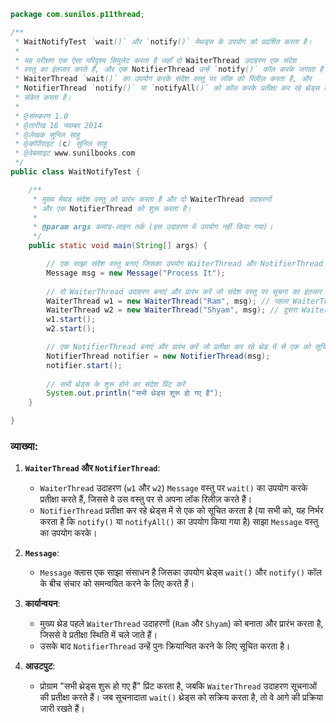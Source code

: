 
```java
package com.sunilos.p11thread;

/**
 * WaitNotifyTest `wait()` और `notify()` मेथड्स के उपयोग को प्रदर्शित करता है।
 * 
 * यह परीक्षण एक ऐसा परिदृश्य सिमुलेट करता है जहाँ दो WaiterThread उदाहरण एक संदेश
 * वस्तु का इंतजार करते हैं, और एक NotifierThread उन्हें `notify()` कॉल करके जगाता है। 
 * WaiterThread `wait()` का उपयोग करके संदेश वस्तु पर लॉक को रिलीज़ करता है, और 
 * NotifierThread `notify()` या `notifyAll()` को कॉल करके प्रतीक्षा कर रहे थ्रेड्स को 
 * संकेत करता है।
 * 
 * @संस्करण 1.0
 * @तारीख 16 नवम्बर 2014
 * @लेखक सुनिल साहू
 * @कॉपीराइट (c) सुनिल साहू
 * @वेबसाइट www.sunilbooks.com
 */
public class WaitNotifyTest {

    /**
     * मुख्य मेथड संदेश वस्तु को प्रारंभ करता है और दो WaiterThread उदाहरणों 
     * और एक NotifierThread को शुरू करता है।
     * 
     * @param args कमांड-लाइन तर्क (इस उदाहरण में उपयोग नहीं किया गया)।
     */
    public static void main(String[] args) {

        // एक साझा संदेश वस्तु बनाएं जिसका उपयोग WaiterThread और NotifierThread करेंगे
        Message msg = new Message("Process It");
        
        // दो WaiterThread उदाहरण बनाएं और प्रारंभ करें जो संदेश वस्तु पर सूचना का इंतजार करेंगे
        WaiterThread w1 = new WaiterThread("Ram", msg); // पहला WaiterThread
        WaiterThread w2 = new WaiterThread("Shyam", msg); // दूसरा WaiterThread
        w1.start();
        w2.start();

        // एक NotifierThread बनाएं और प्रारंभ करें जो प्रतीक्षा कर रहे थ्रेड में से एक को सूचित करेगा
        NotifierThread notifier = new NotifierThread(msg);
        notifier.start();
        
        // सभी थ्रेड्स के शुरू होने का संदेश प्रिंट करें
        System.out.println("सभी थ्रेड्स शुरू हो गए हैं");
    }

}
```

### व्याख्या:
1. **`WaiterThread` और `NotifierThread`**:
   - `WaiterThread` उदाहरण (`w1` और `w2`) `Message` वस्तु पर `wait()` का उपयोग करके प्रतीक्षा करते हैं, जिससे वे उस वस्तु पर से अपना लॉक रिलीज़ करते हैं।
   - `NotifierThread` प्रतीक्षा कर रहे थ्रेड्स में से एक को सूचित करता है (या सभी को, यह निर्भर करता है कि `notify()` या `notifyAll()` का उपयोग किया गया है) साझा `Message` वस्तु का उपयोग करके।

2. **`Message`**:
   - `Message` क्लास एक साझा संसाधन है जिसका उपयोग थ्रेड्स `wait()` और `notify()` कॉल के बीच संचार को समन्वयित करने के लिए करते हैं।

3. **कार्यान्वयन**:
   - मुख्य थ्रेड पहले `WaiterThread` उदाहरणों (`Ram` और `Shyam`) को बनाता और प्रारंभ करता है, जिससे वे प्रतीक्षा स्थिति में चले जाते हैं।
   - उसके बाद `NotifierThread` उन्हें पुनः क्रियान्वित करने के लिए सूचित करता है।

4. **आउटपुट**:
   - प्रोग्राम "सभी थ्रेड्स शुरू हो गए हैं" प्रिंट करता है, जबकि `WaiterThread` उदाहरण सूचनाओं की प्रतीक्षा करते हैं। जब सूचनादाता `wait()` थ्रेड्स को सक्रिय करता है, तो वे आगे की प्रक्रिया जारी रखते हैं।
